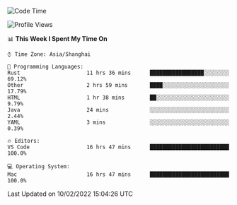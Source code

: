 <!--START_SECTION:waka-->
![Code Time](http://img.shields.io/badge/Code%20Time-986%20hrs%2050%20mins-blue)

![Profile Views](http://img.shields.io/badge/Profile%20Views-44-blue)

📊 **This Week I Spent My Time On** 

```text
⌚︎ Time Zone: Asia/Shanghai

💬 Programming Languages: 
Rust                     11 hrs 36 mins      █████████████████░░░░░░░░   69.12% 
Other                    2 hrs 59 mins       ████░░░░░░░░░░░░░░░░░░░░░   17.79% 
HTML                     1 hr 38 mins        ██░░░░░░░░░░░░░░░░░░░░░░░   9.79% 
Java                     24 mins             ░░░░░░░░░░░░░░░░░░░░░░░░░   2.44% 
YAML                     3 mins              ░░░░░░░░░░░░░░░░░░░░░░░░░   0.39%

🔥 Editors: 
VS Code                  16 hrs 47 mins      █████████████████████████   100.0%

💻 Operating System: 
Mac                      16 hrs 47 mins      █████████████████████████   100.0%

```


 Last Updated on 10/02/2022 15:04:26 UTC
<!--END_SECTION:waka-->
